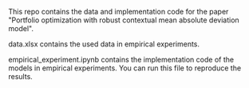 This repo contains the data and implementation code for the paper "Portfolio optimization with robust contextual mean absolute deviation model". 

data.xlsx contains the used data in empirical experiments.

empirical_experiment.ipynb contains the implementation code of the models in empirical experiments. You can run this file to reproduce the results.
